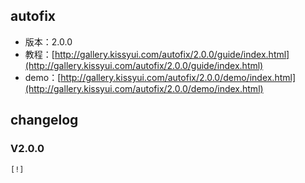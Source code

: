 ## autofix

* 版本：2.0.0
* 教程：[http://gallery.kissyui.com/autofix/2.0.0/guide/index.html](http://gallery.kissyui.com/autofix/2.0.0/guide/index.html)
* demo：[http://gallery.kissyui.com/autofix/2.0.0/demo/index.html](http://gallery.kissyui.com/autofix/2.0.0/demo/index.html)

## changelog

### V2.0.0

    [!]


